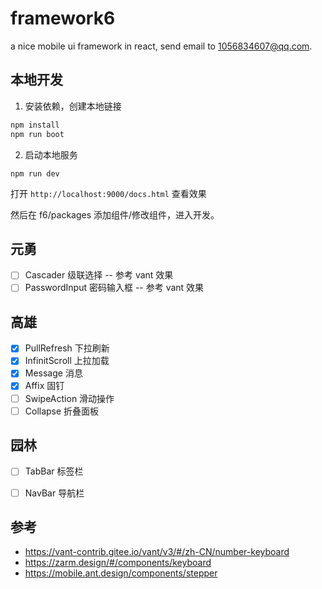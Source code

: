 # framework6

a nice mobile ui framework in react, send email to 1056834607@qq.com.

## 本地开发

1. 安装依赖，创建本地链接

```bash
npm install
npm run boot
```

2. 启动本地服务

```
npm run dev
```

打开 `http://localhost:9000/docs.html` 查看效果

然后在 f6/packages 添加组件/修改组件，进入开发。

## 元勇

- [ ] Cascader 级联选择 -- 参考 vant 效果
- [ ] PasswordInput 密码输入框 -- 参考 vant 效果

## 高雄

- [x] PullRefresh 下拉刷新
- [x] InfinitScroll 上拉加载
- [x] Message 消息
- [x] Affix 固钉
- [ ] SwipeAction 滑动操作
- [ ] Collapse 折叠面板

## 园林

- [ ] TabBar 标签栏
- [ ] NavBar 导航栏


## 参考

- https://vant-contrib.gitee.io/vant/v3/#/zh-CN/number-keyboard
- https://zarm.design/#/components/keyboard
- https://mobile.ant.design/components/stepper